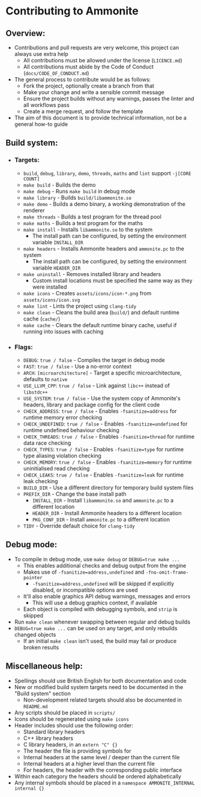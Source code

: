 # Contributing to Ammonite
## Overview:
  - Contributions and pull requests are very welcome, this project can always use extra help
    - All contributions must be allowed under the license (`LICENCE.md`)
    - All contributions must abide by the Code of Conduct (`docs/CODE_OF_CONDUCT.md`)
  - The general process to contribute would be as follows:
    - Fork the project, optionally create a branch from that
    - Make your change and write a sensible commit message
    - Ensure the project builds without any warnings, passes the linter and all workflows pass
    - Create a merge request, and follow the template
  - The aim of this document is to provide technical information, not be a general how-to guide

## Build system:
  - ### Targets:
    - `build`, `debug`, `library`, `demo`, `threads`, `maths` and `lint` support `-j[CORE COUNT]`
    - `make build` - Builds the demo
    - `make debug` - Runs `make build` in debug mode
    - `make library` - Builds `build/libammonite.so`
    - `make demo` - Builds a demo binary, a working demonstration of the renderer
    - `make threads` - Builds a test program for the thread pool
    - `make maths` - Builds a test program for the maths
    - `make install` - Installs `libammonite.so` to the system
      - The install path can be configured, by setting the environment variable `INSTALL_DIR`
    - `make headers` - Installs Ammonite headers and `ammonite.pc` to the system
      - The install path can be configured, by setting the environment variable `HEADER_DIR`
    - `make uninstall` - Removes installed library and headers
      - Custom install locations must be specified the same way as they were installed
    - `make icons` - Creates `assets/icons/icon-*.png` from `assets/icons/icon.svg`
    - `make lint` - Lints the project using `clang-tidy`
    - `make clean` - Cleans the build area (`build/`) and default runtime cache (`cache/`)
    - `make cache` - Clears the default runtime binary cache, useful if running into issues with caching
  - ### Flags:
    - `DEBUG`: `true / false` - Compiles the target in debug mode
    - `FAST`: `true / false` - Use a no-error context
    - `ARCH`: `[microarchitecture]` - Target a specific microarchitecture, defaults to `native`
    - `USE_LLVM_CPP`: `true / false` - Link against `libc++` instead of `libstdc++`
    - `USE_SYSTEM`: `true / false` - Use the system copy of Ammonite's headers, library and package config for the client code
    - `CHECK_ADDRESS`: `true / false` - Enables `-fsanitize=address` for runtime memory error checking
    - `CHECK_UNDEFINED`: `true / false` - Enables `-fsanitize=undefined` for runtime undefined behaviour checking
    - `CHECK_THREADS`: `true / false` - Enables `-fsanitize=thread` for runtime data race checking 
    - `CHECK_TYPES`: `true / false` - Enables `-fsanitize=type` for runtime type aliasing violation checking
    - `CHECK_MEMORY`: `true / false` - Enables `-fsanitize=memory` for runtime uninitialised read checking
    - `CHECK_LEAKS`: `true / false` - Enables `-fsanitize=leak` for runtime leak checking
    - `BUILD_DIR` - Use a different directory for temporary build system files
    - `PREFIX_DIR` - Change the base install path
      - `INSTALL_DIR` - Install `libammonite.so` and `ammonite.pc` to a different location
      - `HEADER_DIR` - Install Ammonite headers to a different location
      - `PKG_CONF_DIR` - Install `ammonite.pc` to a different location
    - `TIDY` - Override default choice for `clang-tidy`

## Debug mode:
  - To compile in debug mode, use `make debug` or `DEBUG=true make ...`
    - This enables additional checks and debug output from the engine
    - Makes use of `-fsanitize=address,undefined` and `-fno-omit-frame-pointer`
      - `-fsanitize=address,undefined` will be skipped if explicitly disabled, or incompatible options are used
    - It'll also enable graphics API debug warnings, messages and errors
      - This will use a debug graphics context, if available
    - Each object is compiled with debugging symbols, and `strip` is skipped
  - Run `make clean` whenever swapping between regular and debug builds
  - `DEBUG=true make ...` can be used on any target, and only rebuilds changed objects
    - If an initial `make clean` isn't used, the build may fail or produce broken results

## Miscellaneous help:
  - Spellings should use British English for both documentation and code
  - New or modified build system targets need to be documented in the "Build system" section
    - Non-development related targets should also be documented in `README.md`
  - Any scripts should be placed in `scripts/`
  - Icons should be regenerated using `make icons`
  - Header includes should use the following order:
    - Standard library headers
    - C++ library headers
    - C library headers, in an `extern "C" {}`
    - The header the file is providing symbols for
    - Internal headers at the same level / deeper than the current file
    - Internal headers at a higher level than the current file
    - For headers, the header with the corresponding public interface
  - Within each category the headers should be ordered alphabetically
  - Any internal symbols should be placed in a `namespace AMMONITE_INTERNAL internal {}`
